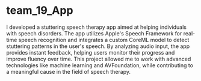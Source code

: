 # team_19_App

I developed a stuttering speech therapy app aimed at helping individuals with speech disorders. The app utilizes Apple's Speech Framework for real-time speech recognition and integrates a custom CoreML model to detect stuttering patterns in the user's speech. By analyzing audio input, the app provides instant feedback, helping users monitor their progress and improve fluency over time. This project allowed me to work with advanced technologies like machine learning and AVFoundation, while contributing to a meaningful cause in the field of speech therapy.

